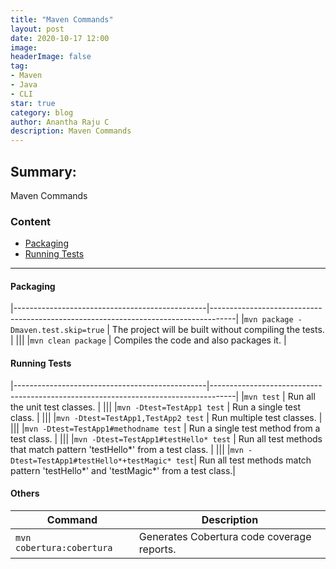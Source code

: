 ```yaml
---
title: "Maven Commands"
layout: post
date: 2020-10-17 12:00
image: 
headerImage: false
tag:
- Maven
- Java
- CLI
star: true
category: blog
author: Anantha Raju C
description: Maven Commands
---
```


## Summary:

Maven Commands

### Content

- [Packaging](#packaging)
- [Running Tests](#running-tests)

---

#### Packaging

|------------------------------------------------|------------------------------------------------------------------------------------| 
|`mvn package -Dmaven.test.skip=true`            | The project will be built without compiling the tests.                             |
|||
|`mvn clean package`                             | Compiles the code and also packages it.                                            |

#### Running Tests

|------------------------------------------------|------------------------------------------------------------------------------------| 
|`mvn test`                                      | Run all the unit test classes.                                                     |
|||
|`mvn -Dtest=TestApp1 test`                      | Run a single test class.                                                           |
|||
|`mvn -Dtest=TestApp1,TestApp2 test`             | Run multiple test classes.                                                         |
|||
|`mvn -Dtest=TestApp1#methodname test`           | Run a single test method from a test class.                                        |
|||
|`mvn -Dtest=TestApp1#testHello* test`           | Run all test methods that match pattern 'testHello*' from a test class.            |
|||
|`mvn -Dtest=TestApp1#testHello*+testMagic* test`| Run all test methods match pattern 'testHello*' and 'testMagic*' from a test class.|

#### Others

|                    Command                     |                              Description                                           |
|------------------------------------------------|------------------------------------------------------------------------------------|
|`mvn cobertura:cobertura`                       | Generates Cobertura code coverage reports.                                         |